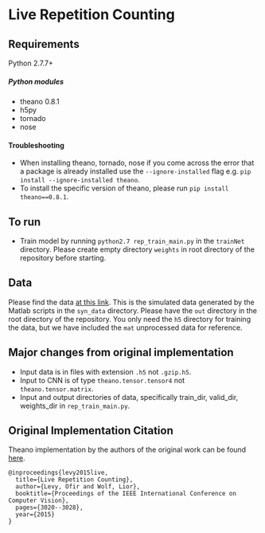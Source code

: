 # Live Repetition Counting

## Requirements
Python 2.7.7+  

##### Python modules  
* theano 0.8.1  
* h5py  
* tornado  
* nose

#### Troubleshooting
* When installing theano, tornado, nose if you come across the error that a package is already installed use the `--ignore-installed` flag e.g. `pip install --ignore-installed theano`.
* To install the specific version of theano, please run `pip install theano==0.8.1`.

## To run
* Train model by running `python2.7 rep_train_main.py` in the `trainNet` directory. Please create empty directory `weights` in root directory of the repository before starting.

## Data
Please find the data [at this link](https://drive.google.com/drive/folders/1rIpNklYtOh1l6HWvtakMvCndkMB7M_kI?usp=sharing). This is the simulated data generated by the Matlab scripts in the `syn_data` directory. Please have the `out` directory in the root directory of the repository. You only need the `h5` directory for training the data, but we have included the `mat` unprocessed data for reference.

## Major changes from original implementation
* Input data is in files with extension `.h5` not `.gzip.h5`.
* Input to CNN is of type `theano.tensor.tensor4` not `theano.tensor.matrix`.
* Input and output directories of data, specifically train_dir, valid_dir, weights_dir in `rep_train_main.py`.


## Original Implementation Citation
Theano implementation by the authors of the original work can be found [here](https://github.com/tomrunia/DeepRepICCV2015).

```
@inproceedings{levy2015live,
  title={Live Repetition Counting},
  author={Levy, Ofir and Wolf, Lior},
  booktitle={Proceedings of the IEEE International Conference on Computer Vision},
  pages={3020--3028},
  year={2015}
}
```